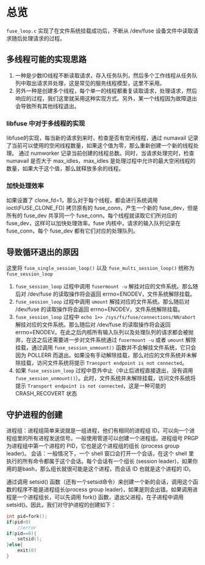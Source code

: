 # 总览
`fuse_loop.c` 实现了在文件系统挂载成功后，不断从 /dev/fuse 设备文件中读取请求随后处理请求的过程。

## 多线程可能的实现思路
1. 一种是少数IO线程不断读取请求，存入任务队列，然后多个工作线程从任务队列中取出请求并处理，这是常见的服务线程模型，这里不采用。
2. 另外一种是创建多个线程，每个单一的线程都重复读取请求，处理请求，然后响应的过程，我们这里就采用这种实现方式。另外，某一个线程因为故障退出会导致所有其他线程退出。
### libfuse 中对于多线程的实现
libfuse的实现，每当新的请求到来时，检查是否有空闲线程，通过 numavail 记录了当前可以使用的空闲线程数量，如果这个值为零，那么重新创建一个新的线程处理。
通过 numworker 记录当前创建的线程总数。同时，当请求处理完时，检查 numavail 是否大于 max_idles，max_idles 是处理过程中允许的最大空闲线程的数量，如果大于这个值，那么就释放多余的线程。
### 加快处理效率
如果设置了 clone_fd=1，那么对于每个线程，都会进行系统调用 ioctl(FUSE_CLONE_FD) 拷贝原有的 fuse_conn，产生一个新的 fuse_dev，但是所有的 fuse_dev 共享同一个 fuse_conn。每个线程就读取它们所对应的 fuse_dev，这样可以加快处理效率。fuse 内核中，请求的输入队列记录在 fuse_conn，每个 fuse_dev 都有它们对应的处理队列。

## 导致循环退出的原因
这里将 `fuse_single_session_loop()` 以及 `fuse_multi_session_loop()` 统称为 `fuse_session_loop`
1. `fuse_session_loop` 过程中调用 `fusermount -u` 解挂对应的文件系统。那么随后对 /dev/fuse 的读取操作将会返回 errno=ENODEV，文件系统解除挂载。
2. `fuse_session_loop` 过程中调用 `umount` 解挂对应的文件系统。那么随后对 /dev/fuse 的读取操作将会返回 errno=ENODEV，文件系统解除挂载。
3. `fuse_session_loop` 过程中 `echo 1>> /sys/fs/fuse/connections/NN/abort` 解挂对应的文件系统。那么随后对 /dev/fuse 的读取操作将会返回 errno=ENODEV。在此之后内核所有输入队列以及处理队列的请求都会被抛弃，在这之后还需要进一步对文件系统通过 `fusermount -u` 或者 `umount` 解除挂载，通过调用 `fuse_session_unmount()` 函数并不会解挂文件系统，它只会因为 POLLERR 而退出。如果没有手动解除挂载，那么对应的文件系统并未解除挂载，访问文件系统将提示 `Transport endpoint is not connected`。
4. 如果 `fuse_session_loop` 过程中意外中止（中止后进程直接退出，没有调用 `fuse_session_unmount()`）。此时，文件系统并未解除挂载，访问文件系统将提示 `Transport endpoint is not connected`，这是一种可能的 CRASH_RECOVERT 状态

## 守护进程的创建
进程组：进程组简单来说就是一组进程，他们有相同的进程组 ID，可以向一个进程组里的所有进程发送信号。一般使用管道可以创建一个进程组。进程组号 PRGP 为进程组中第一个进程的 PID，它也是这个进程组的组长 (process group leader)。
会话：一般情况下，一个 shell 窗口会打开一个会话，在这个 shell 里执行的所有命令都属于这个会话。每个会话有一个组长 (session leader)，如果你用的是bash，那么组长就很可能是这个进程，而会话 ID 也就是这个进程的 ID。

通过调用 setsid() 函数（还有一个setsid命令）来创建一个新的会话，调用这个函数的程序不能是进程组长(process group leader)，如果是则会出错。如果调用进程是一个进程组长，可以先调用 fork() 函数，退出父进程，在子进程中调用 setsid()。因此，我们对守护进程的创建如下：
```c
int pid=fork();
if(pid<0)
    //error
if(pid==0){
    setsid();
}else{
    exit(0)
}
```
